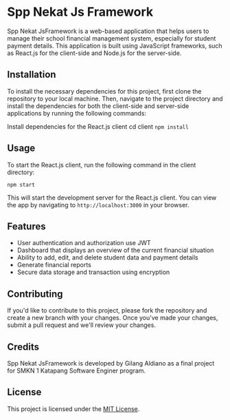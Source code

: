 # Spp Nekat Js Framework

Spp Nekat JsFramework is a web-based application that helps users to manage their school financial management system, especially for student payment details. This application is built using JavaScript frameworks, such as React.js for the client-side and Node.js for the server-side.

## Installation

To install the necessary dependencies for this project, first clone the repository to your local machine. Then, navigate to the project directory and install the dependencies for both the client-side and server-side applications by running the following commands:

Install dependencies for the React.js client
cd client
```npm install```

## Usage

To start the React.js client, run the following command in the client directory:

```npm start```


This will start the development server for the React.js client. You can view the app by navigating to `http://localhost:3000` in your browser.

## Features

- User authentication and authorization use JWT 
- Dashboard that displays an overview of the current financial situation
- Ability to add, edit, and delete student data and payment details
- Generate financial reports
- Secure data storage and transaction using encryption

## Contributing

If you'd like to contribute to this project, please fork the repository and create a new branch with your changes. Once you've made your changes, submit a pull request and we'll review your changes.

## Credits

Spp Nekat JsFramework is developed by Gilang Aldiano  as a final project for SMKN 1 Katapang Software Enginer program.

## License

This project is licensed under the [MIT License](https://opensource.org/licenses/MIT).

